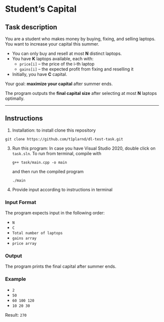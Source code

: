 # Student’s Capital

## Task description
You are a student who makes money by buying, fixing, and selling laptops.  
You want to increase your capital this summer.  

- You can only buy and resell at most **N** distinct laptops.  
- You have **K** laptops available, each with:
  - `price[i]` – the price of the i-th laptop  
  - `gains[i]` – the expected profit from fixing and reselling it  
- Initially, you have **C** capital.  

Your goal: **maximize your capital** after summer ends.  

The program outputs the **final capital size** after selecting at most **N** laptops optimally.  

---

## Instructions
1. Installation:
   to install clone this repository
```
git clone https://github.com/t1plarnd/dl-test-task.git
```
3. Run this program:
   In case you have Visual Studio 2020, double click on `task.sln`.
   To run from terminal, compile with
   ```
   g++ task/main.cpp -o main
   ```
   and then run the compiled program
   ```
   ./main
   ```
5. Provide input according to instructions in terminal
### Input Format
The program expects input in the following order:
- ```N```
- ```C```
- ```Total number of laptops```
- ```gains array```
- ```price array```
### Output
The program prints the final capital after summer ends.
### Example
- ```2```
- ```50```
- ```60 100 120```
- ```10 20 30```
 
Result: ```270```
